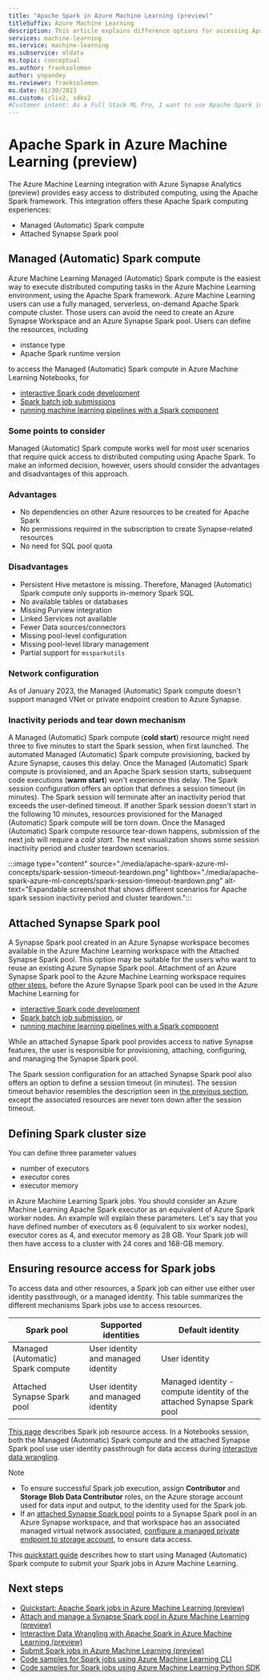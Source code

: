 ```yaml
---
title: "Apache Spark in Azure Machine Learning (preview)"
titleSuffix: Azure Machine Learning
description: This article explains difference options for accessing Apache Spark in Azure Machine Learning.
services: machine-learning
ms.service: machine-learning
ms.subservice: mldata
ms.topic: conceptual
ms.author: franksolomon
author: ynpandey
ms.reviewer: franksolomon
ms.date: 01/30/2023
ms.custom: cliv2, sdkv2
#Customer intent: As a Full Stack ML Pro, I want to use Apache Spark in Azure Machine Learning.
---
```


# Apache Spark in Azure Machine Learning (preview)
The Azure Machine Learning integration with Azure Synapse Analytics (preview) provides easy access to distributed computing, using the Apache Spark framework. This integration offers these Apache Spark computing experiences:
- Managed (Automatic) Spark compute
- Attached Synapse Spark pool

## Managed (Automatic) Spark compute
Azure Machine Learning Managed (Automatic) Spark compute is the easiest way to execute distributed computing tasks in the Azure Machine Learning environment, using the Apache Spark framework. Azure Machine Learning users can use a fully managed, serverless, on-demand Apache Spark compute cluster. Those users can avoid the need to create an Azure Synapse Workspace and an Azure Synapse Spark pool. Users can define the resources, including

- instance type
- Apache Spark runtime version

to access the Managed (Automatic) Spark compute in Azure Machine Learning Notebooks, for

- [interactive Spark code development](./interactive-data-wrangling-with-apache-spark-azure-ml.md)
- [Spark batch job submissions](./how-to-submit-spark-jobs.md)
- [running machine learning pipelines with a Spark component](./how-to-submit-spark-jobs.md#spark-component-in-a-pipeline-job)

### Some points to consider
Managed (Automatic) Spark compute works well for most user scenarios that require quick access to distributed computing using Apache Spark. To make an informed decision, however, users should consider the advantages and disadvantages of this approach.

### Advantages
  
- No dependencies on other Azure resources to be created for Apache Spark
- No permissions required in the subscription to create Synapse-related resources
- No need for SQL pool quota

### Disadvantages
 
- Persistent Hive metastore is missing. Therefore, Managed (Automatic) Spark compute only supports in-memory Spark SQL
- No available tables or databases
- Missing Purview integration
- Linked Services not available
- Fewer Data sources/connectors
- Missing pool-level configuration
- Missing pool-level library management
- Partial support for `mssparkutils`

### Network configuration
As of January 2023, the Managed (Automatic) Spark compute doesn't support managed VNet or private endpoint creation to Azure Synapse.

### Inactivity periods and tear down mechanism
A Managed (Automatic) Spark compute (**cold start**) resource might need three to five minutes to start the Spark session, when first launched. The automated Managed (Automatic) Spark compute provisioning, backed by Azure Synapse, causes this delay. Once the Managed (Automatic) Spark compute is provisioned, and an Apache Spark session starts, subsequent code executions (**warm start**) won't experience this delay. The Spark session configuration offers an option that defines a session timeout (in minutes). The Spark session will terminate after an inactivity period that exceeds the user-defined timeout. If another Spark session doesn't start in the following 10 minutes, resources provisioned for the Managed (Automatic) Spark compute will be torn down. Once the Managed (Automatic) Spark compute resource tear-down happens, submission of the next job will require a *cold start*. The next visualization shows some session inactivity period and cluster teardown scenarios.

:::image type="content" source="./media/apache-spark-azure-ml-concepts/spark-session-timeout-teardown.png" lightbox="./media/apache-spark-azure-ml-concepts/spark-session-timeout-teardown.png" alt-text="Expandable screenshot that shows different scenarios for Apache spark session inactivity period and cluster teardown.":::

## Attached Synapse Spark pool
A Synapse Spark pool created in an Azure Synapse workspace becomes available in the Azure Machine Learning workspace with the Attached Synapse Spark pool. This option may be suitable for the users who want to reuse an existing Azure Synapse Spark pool. Attachment of an Azure Synapse Spark pool to the Azure Machine Learning workspace requires [other steps](./how-to-manage-synapse-spark-pool.md), before the Azure Synapse Spark pool can be used in the Azure Machine Learning for

- [interactive Spark code development](./interactive-data-wrangling-with-apache-spark-azure-ml.md)
- [Spark batch job submission](./how-to-submit-spark-jobs.md), or 
- [running machine learning pipelines with a Spark component](./how-to-submit-spark-jobs.md#spark-component-in-a-pipeline-job)

While an attached Synapse Spark pool provides access to native Synapse features, the user is responsible for provisioning, attaching, configuring, and managing the Synapse Spark pool.

The Spark session configuration for an attached Synapse Spark pool also offers an option to define a session timeout (in minutes). The session timeout behavior resembles the description seen in [the previous section](#inactivity-periods-and-tear-down-mechanism), except the associated resources are never torn down after the session timeout.

## Defining Spark cluster size
You can define three parameter values

- number of executors
- executor cores
- executor memory

in Azure Machine Learning Spark jobs. You should consider an Azure Machine Learning Apache Spark executor as an equivalent of Azure Spark worker nodes. An example will explain these parameters. Let's say that you have defined number of executors as 6 (equivalent to six worker nodes), executor cores as 4, and executor memory as 28 GB. Your Spark job will then have access to a cluster with 24 cores and 168-GB memory.

## Ensuring resource access for Spark jobs
To access data and other resources, a Spark job can either use either user identity passthrough, or a managed identity. This table summarizes the different mechanisms Spark jobs use to access resources.

|Spark pool|Supported identities|Default identity|
| ---------- | -------------------- | ---------------- |
|Managed (Automatic) Spark compute|User identity and managed identity|User identity|
|Attached Synapse Spark pool|User identity and managed identity|Managed identity - compute identity of the attached Synapse Spark pool|

[This page](./how-to-submit-spark-jobs.md#ensuring-resource-access-for-spark-jobs) describes Spark job resource access. In a Notebooks session, both the Managed (Automatic) Spark compute and the attached Synapse Spark pool use user identity passthrough for data access during [interactive data wrangling](./interactive-data-wrangling-with-apache-spark-azure-ml.md).

> [!NOTE]
> - To ensure successful Spark job execution, assign **Contributor** and **Storage Blob Data Contributor** roles, on the Azure storage account used for data input and output, to the identity used for the Spark job.
> - If an [attached Synapse Spark pool](./how-to-manage-synapse-spark-pool.md) points to a Synapse Spark pool in an Azure Synapse workspace, and that workspace has an associated managed virtual network associated, [configure a managed private endpoint to storage account](../synapse-analytics/security/connect-to-a-secure-storage-account.md), to ensure data access.

This [quickstart guide](./quickstart-spark-jobs.md) describes how to start using Managed (Automatic) Spark compute to submit your Spark jobs in Azure Machine Learning.

## Next steps
- [Quickstart: Apache Spark jobs in Azure Machine Learning (preview)](./quickstart-spark-jobs.md)
- [Attach and manage a Synapse Spark pool in Azure Machine Learning (preview)](./how-to-manage-synapse-spark-pool.md)
- [Interactive Data Wrangling with Apache Spark in Azure Machine Learning (preview)](./interactive-data-wrangling-with-apache-spark-azure-ml.md)
- [Submit Spark jobs in Azure Machine Learning (preview)](./how-to-submit-spark-jobs.md)
- [Code samples for Spark jobs using Azure Machine Learning CLI](https://github.com/Azure/azureml-examples/tree/main/cli/jobs/spark)
- [Code samples for Spark jobs using Azure Machine Learning Python SDK](https://github.com/Azure/azureml-examples/tree/main/sdk/python/jobs/spark)

